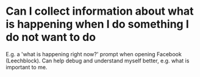 # Can I collect information about what is happening when I do something I do not want to do
E.g. a 'what is happening right now?' prompt when opening Facebook (Leechblock). Can help debug and understand myself better, e.g. what is important to me.

<!-- #p1 -->

<!-- {BearID:E751C6F7-ACA7-4616-AC8F-2BC1F03CF396-8339-00001B6C0D80B52B} -->
